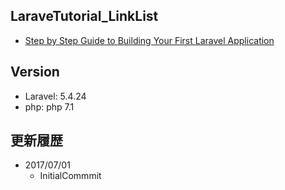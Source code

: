 ## LaraveTutorial_LinkList

- [Step by Step Guide to Building Your First Laravel Application](https://laravel-news.com/your-first-laravel-application)

## Version

- Laravel: 5.4.24
- php: php 7.1

## 更新履歴

- 2017/07/01
  - InitialCommmit
